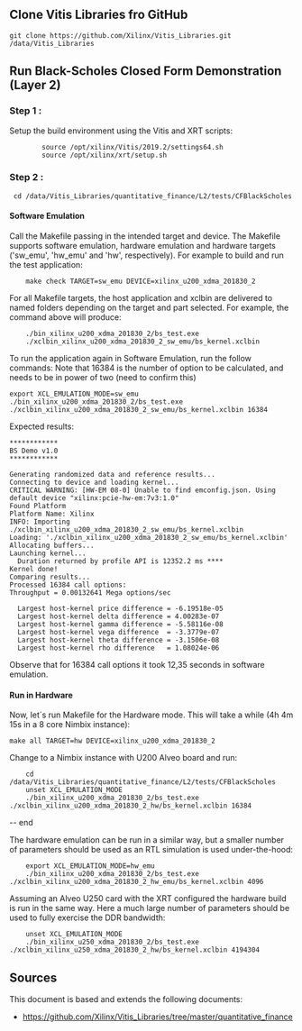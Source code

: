 ## Clone Vitis Libraries fro GitHub

```
git clone https://github.com/Xilinx/Vitis_Libraries.git /data/Vitis_Libraries
```

## Run Black-Scholes Closed Form Demonstration (Layer 2) 


### Step 1 :
Setup the build environment using the Vitis and XRT scripts:
````
        source /opt/xilinx/Vitis/2019.2/settings64.sh
        source /opt/xilinx/xrt/setup.sh
 ````
 
 ### Step 2 :
 ```
  cd /data/Vitis_Libraries/quantitative_finance/L2/tests/CFBlackScholes
  ```
 #### Software Emulation
Call the Makefile passing in the intended target and device. The Makefile supports software emulation, hardware emulation and hardware targets ('sw_emu', 'hw_emu' and 'hw', respectively). For example to build and run the test application:

        make check TARGET=sw_emu DEVICE=xilinx_u200_xdma_201830_2
        
For all Makefile targets, the host application and xclbin are delivered to named folders depending on the target and part selected. For example, the command above will produce:

        ./bin_xilinx_u200_xdma_201830_2/bs_test.exe
        ./xclbin_xilinx_u200_xdma_201830_2_sw_emu/bs_kernel.xclbin

To run the application again in Software Emulation, run the follow commands:
Note that 16384 is the number of option to be calculated, and needs to be in power of two (need to confirm this)

```
export XCL_EMULATION_MODE=sw_emu
./bin_xilinx_u200_xdma_201830_2/bs_test.exe ./xclbin_xilinx_u200_xdma_201830_2_sw_emu/bs_kernel.xclbin 16384
```

Expected results:
```
************
BS Demo v1.0
************

Generating randomized data and reference results...
Connecting to device and loading kernel...
CRITICAL WARNING: [HW-EM 08-0] Unable to find emconfig.json. Using default device "xilinx:pcie-hw-em:7v3:1.0"
Found Platform
Platform Name: Xilinx
INFO: Importing ./xclbin_xilinx_u200_xdma_201830_2_sw_emu/bs_kernel.xclbin
Loading: './xclbin_xilinx_u200_xdma_201830_2_sw_emu/bs_kernel.xclbin'
Allocating buffers...
Launching kernel...
  Duration returned by profile API is 12352.2 ms ****
Kernel done!
Comparing results...
Processed 16384 call options:
Throughput = 0.00132641 Mega options/sec

  Largest host-kernel price difference = -6.19518e-05
  Largest host-kernel delta difference = 4.00283e-07
  Largest host-kernel gamma difference = -5.58116e-08
  Largest host-kernel vega difference  = -3.3779e-07
  Largest host-kernel theta difference = -3.1506e-08
  Largest host-kernel rho difference   = 1.08024e-06
  ```
Observe that for 16384 call options it took 12,35 seconds in software emulation.

#### Run in Hardware
Now, let´s run Makefile for the Hardware mode. This will take a while  (4h 4m 15s in a 8 core Nimbix instance):
```
make all TARGET=hw DEVICE=xilinx_u200_xdma_201830_2
```

Change to a Nimbix instance with U200 Alveo board and run:

        cd /data/Vitis_Libraries/quantitative_finance/L2/tests/CFBlackScholes
        unset XCL_EMULATION_MODE
        ./bin_xilinx_u200_xdma_201830_2/bs_test.exe ./xclbin_xilinx_u200_xdma_201830_2_hw/bs_kernel.xclbin 16384



-- end

The hardware emulation can be run in a similar way, but a smaller number of parameters should be used as an RTL simulation is used under-the-hood:

        export XCL_EMULATION_MODE=hw_emu
        ./bin_xilinx_u200_xdma_201830_2/bs_test.exe ./xclbin_xilinx_u200_xdma_201830_2_hw_emu/bs_kernel.xclbin 4096
Assuming an Alveo U250 card with the XRT configured the hardware build is run in the same way. Here a much large number of parameters should be used to fully exercise the DDR bandwidth:

        unset XCL_EMULATION_MODE
        ./bin_xilinx_u250_xdma_201830_2/bs_test.exe ./xclbin_xilinx_u250_xdma_201830_2_hw/bs_kernel.xclbin 4194304

## Sources
This document is based and extends the following documents:
- https://github.com/Xilinx/Vitis_Libraries/tree/master/quantitative_finance
